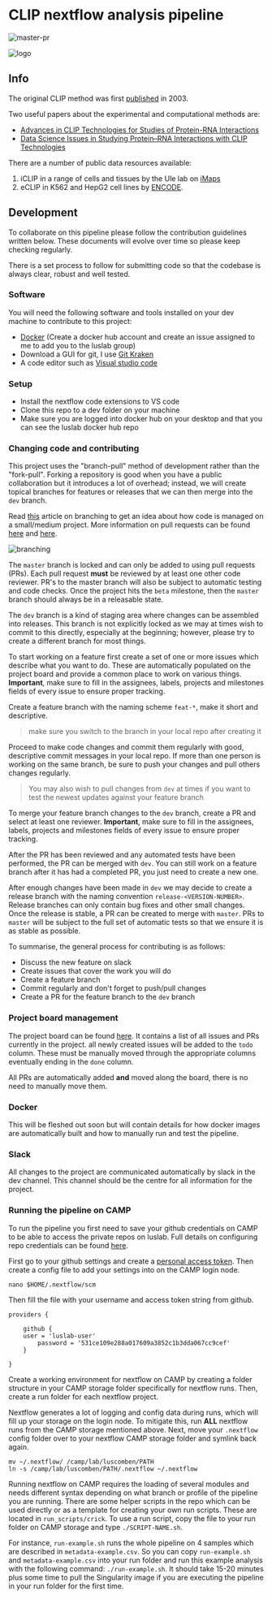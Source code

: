 # CLIP nextflow analysis pipeline

![master-pr](https://github.com/luslab/group-nextflow-clip/workflows/master-pr/badge.svg)

![logo](https://github.com/luslab/group-nextflow-clip/blob/dev/images/clip_1.jpg)

## Info

The original CLIP method was first [published](CLIP%20Identifies%20Nova-Regulated%20RNA%20Networks%20in%20the%20Brain) in 2003. 

Two useful papers about the experimental and computational methods are:

- [Advances in CLIP Technologies for Studies of Protein-RNA Interactions](https://doi.org/10.1016/j.molcel.2018.01.005)
- [Data Science Issues in Studying Protein–RNA Interactions with CLIP Technologies](https://doi.org/10.1146/annurev-biodatasci-080917-013525)

There are a number of public data resources available:

 1. iCLIP in a range of cells and tissues by the Ule lab on [iMaps](https://imaps.genialis.com/)
 2. eCLIP in K562 and HepG2 cell lines by [ENCODE](https://www.encodeproject.org/matrix/?type=Experiment&status=released&assay_slims=RNA%20binding&award.project=ENCODE&assay_title=eCLIP&biosample_ontology.classification=cell%20line).

## Development

To collaborate on this pipeline please follow the contribution guidelines written below. These documents will evolve over time so please keep checking regularly.

There is a set process to follow for submitting code so that the codebase is always clear, robust and well tested.

### Software

You will need the following software and tools installed on your dev machine to contribute to this project:

- [Docker](https://hub.docker.com/editions/community/docker-ce-desktop-mac) (Create a docker hub account and create an issue assigned to me to add you to the luslab group)
- Download a GUI for git, I use [Git Kraken](https://www.gitkraken.com/)
- A code editor such as [Visual studio code](https://code.visualstudio.com/)

### Setup

- Install the nextflow code extensions to VS code
- Clone this repo to a dev folder on your machine
- Make sure you are logged into docker hub on your desktop and that you can see the luslab docker hub repo

### Changing code and contributing

This project uses the "branch-pull" method of development rather than the "fork-pull". Forking a repository is good when you have a public collaboration but it introduces a lot of overhead; instead, we will create topical branches for features or releases that we can then merge into the `dev` branch.

Read [this](https://nvie.com/posts/a-successful-git-branching-model/) article on branching to get an idea about how code is managed on a small/medium project. More information on pull requests can be found [here](https://help.github.com/en/github/collaborating-with-issues-and-pull-requests/about-collaborative-development-models) and [here](https://help.github.com/en/github/collaborating-with-issues-and-pull-requests/about-pull-request-reviews).

![branching](https://github.com/luslab/group-nextflow-clip/blob/dev/images/git-model@2x.png)

The `master` branch is locked and can only be added to using pull requests (PRs). Each pull request **must** be reviewed by at least one other code reviewer. PR's to the master branch will also be subject to automatic testing and code checks. Once the project hits the `beta` milestone, then the `master` branch should always be in a releasable state.

The `dev` branch is a kind of staging area where changes can be assembled into releases. This branch is not explicitly locked as we may at times wish to commit to this directly, especially at the beginning; however, please try to create a different branch for most things.

To start working on a feature first create a set of one or more issues which describe what you want to do. These are automatically populated on the project board and provide a common place to work on various things. **Important**, make sure to fill in the assignees, labels, projects and milestones fields of every issue to ensure proper tracking.

Create a feature branch with the naming scheme `feat-*`, make it short and descriptive.

> make sure you switch to the branch in your local repo after creating it

Proceed to make code changes and commit them regularly with good, descriptive commit messages in your local repo. If more than one person is working on the same branch, be sure to push your changes and pull others changes regularly.

> You may also wish to pull changes from `dev` at times if you want to test the newest updates against your feature branch

To merge your feature branch changes to the `dev` branch, create a PR and select at least one reviewer. **Important**, make sure to fill in the assignees, labels, projects and milestones fields of every issue to ensure proper tracking.

After the PR has been reviewed and any automated tests have been performed, the PR can be merged with `dev`. You can still work on a feature branch after it has had a completed PR, you just need to create a new one.

After enough changes have been made in `dev` we may decide to create a release branch with the naming convention `release-<VERSION-NUMBER>`. Release branches can only contain bug fixes and other small changes. Once the release is stable, a PR can be created to merge with `master`. PRs to `master` will be subject to the full set of automatic tests so that we ensure it is as stable as possible.

To summarise, the general process for contributing is as follows:

- Discuss the new feature on slack
- Create issues that cover the work you will do
- Create a feature branch
- Commit regularly and don't forget to push/pull changes
- Create a PR for the feature branch to the `dev` branch

### Project board management

The project board can be found [here](https://github.com/luslab/group-nextflow-clip/projects/1). It contains a list of all issues and PRs currently in the project. all newly created issues will be added to the `todo` column. These must be manually moved through the appropriate columns eventually ending in the `done` column.

All PRs are automatically added **and** moved along the board, there is no need to manually move them.

### Docker
This will be fleshed out soon but will contain details for how docker images are automatically built and how to manually run and test the pipeline.

### Slack
All changes to the project are communicated automatically by slack in the dev channel. This channel should be the centre for all information for the project.

### Running the pipeline on CAMP
To run the pipeline you first need to save your github credentials on CAMP to be able to access the private repos on luslab. Full details on configuring repo credentials can be found [here](https://www.nextflow.io/docs/latest/sharing.html). 

First go to your github settings and create a [personal access token](https://help.github.com/en/github/authenticating-to-github/creating-a-personal-access-token-for-the-command-line). Then create a config file to add your settings into on the CAMP login node.

```
nano $HOME/.nextflow/scm
```

Then fill the file with your username and access token string from github.

```
providers {

    github {
	user = 'luslab-user'
        password = '531ce109e288a017609a3852c1b3dda067cc9cef'
    }

}
```

Create a working environment for nextflow on CAMP by creating a folder structure in your CAMP storage folder specifically for nextflow runs. Then, create a run folder for each nextflow project.

Nextflow generates a lot of logging and config data during runs, which will fill up your storage on the login node. To mitigate this, run **ALL** nextflow runs from the CAMP storage mentioned above. Next, move your `.nextflow` config folder over to your nextflow CAMP storage folder and symlink back again.

```
mv ~/.nextflow/ /camp/lab/luscomben/PATH
ln -s /camp/lab/luscomben/PATH/.nextflow ~/.nextflow
```

Running nextflow on CAMP requires the loading of several modules and needs different syntax depending on what branch or profile of the pipeline you are running. There are some helper scripts in the repo which can be used directly or as a template for creating your own run scripts. These are located in `run_scripts/crick`. To use a run script, copy the file to your run folder on CAMP storage and type `./SCRIPT-NAME.sh`.

For instance, `run-example.sh` runs the whole pipeline on 4 samples which are described in `metadata-example.csv`. So you can copy `run-example.sh` and `metadata-example.csv` into your run folder and run this example analysis with the following command: `./run-example.sh`. It should take 15-20 minutes plus some time to pull the Singularity image if you are executing the pipeline in your run folder for the first time.

<!--stackedit_data:
eyJoaXN0b3J5IjpbLTE2OTU4NTY1NzhdfQ==
-->